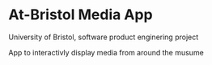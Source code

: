 # At-Bristol Media App
University of Bristol, software product enginering project

App to interactivly display media from around the musume 
